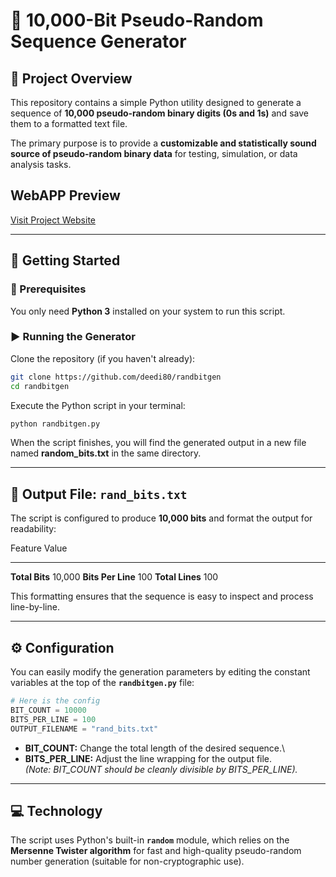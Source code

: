 # 🧮 10,000-Bit Pseudo-Random Sequence Generator

## 📘 Project Overview

This repository contains a simple Python utility designed to generate a
sequence of **10,000 pseudo-random binary digits (0s and 1s)** and save
them to a formatted text file.

The primary purpose is to provide a **customizable and statistically
sound source of pseudo-random binary data** for testing, simulation, or
data analysis tasks.

## WebAPP Preview
[Visit Project Website](https://randbitgen.vercel.app)

------------------------------------------------------------------------

## 🚀 Getting Started

### 🔧 Prerequisites

You only need **Python 3** installed on your system to run this script.

### ▶️ Running the Generator

Clone the repository (if you haven't already):

``` bash
git clone https://github.com/deedi80/randbitgen
cd randbitgen
```

Execute the Python script in your terminal:

``` bash
python randbitgen.py
```

When the script finishes, you will find the generated output in a new
file named **random_bits.txt** in the same directory.

------------------------------------------------------------------------

## 📁 Output File: `rand_bits.txt`

The script is configured to produce **10,000 bits** and format the
output for readability:

  Feature             Value
  ------------------- --------
  **Total Bits**      10,000
  **Bits Per Line**   100
  **Total Lines**     100

This formatting ensures that the sequence is easy to inspect and process
line-by-line.

------------------------------------------------------------------------

## ⚙️ Configuration

You can easily modify the generation parameters by editing the constant
variables at the top of the **`randbitgen.py`** file:

``` python
# Here is the config
BIT_COUNT = 10000
BITS_PER_LINE = 100 
OUTPUT_FILENAME = "rand_bits.txt"
```

-   **BIT_COUNT:** Change the total length of the desired sequence.\
-   **BITS_PER_LINE:** Adjust the line wrapping for the output file.\
    *(Note: BIT_COUNT should be cleanly divisible by BITS_PER_LINE).*

------------------------------------------------------------------------

## 💻 Technology

The script uses Python's built-in **`random`** module, which relies on
the **Mersenne Twister algorithm** for fast and high-quality
pseudo-random number generation (suitable for non-cryptographic use).
